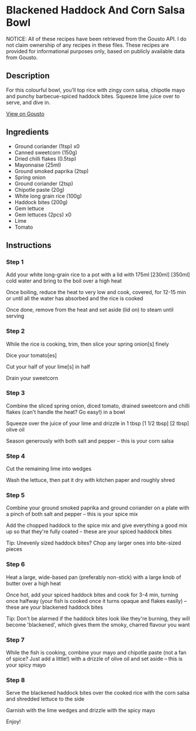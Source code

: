 # Blackened Haddock And Corn Salsa Bowl

NOTICE: All of these recipes have been retrieved from the Gousto API. I do not claim ownership of any recipes in these files. These recipes are provided for informational purposes only, based on publicly available data from Gousto.

## Description

For this colourful bowl, you'll top rice with zingy corn salsa, chipotle mayo and punchy barbecue-spiced haddock bites. Squeeze lime juice over to serve, and dive in. 

[View on Gousto](https://www.gousto.co.uk/recipes/cookbook/blackened-haddock-corn-salsa-bowl)

## Ingredients

- Ground coriander (1tsp) x0
- Canned sweetcorn (150g)
- Dried chilli flakes (0.5tsp)
- Mayonnaise (25ml)
- Ground smoked paprika (2tsp)
- Spring onion
- Ground coriander (2tsp)
- Chipotle paste (20g)
- White long grain rice (100g)
- Haddock bites (200g)
- Gem lettuce
- Gem lettuces (2pcs) x0
- Lime
- Tomato

## Instructions


### Step 1

Add your white long-grain rice to a pot with a lid with 175ml <span class="text-purple">[230ml] </span><span class="text-danger">[350ml]</span> cold water and bring to the boil over a high heat

Once boiling, reduce the heat to very low and cook, covered, for 12-15 min or until all the water has absorbed and the rice is cooked

Once done, remove from the heat and set aside (lid on) to steam until serving


### Step 2

While the rice is cooking, trim, then slice your spring onion[s] finely

Dice your tomato[es]

Cut your half of your lime[s] in half

Drain your sweetcorn


### Step 3

Combine the sliced spring onion, diced tomato, drained sweetcorn and chilli flakes (can't handle the heat? Go easy!) in a bowl

Squeeze over the juice of your lime and drizzle in 1 tbsp <span class="text-purple">[1 1/2 tbsp]</span> <span class="text-danger">[2 tbsp]</span> olive oil

Season generously with both salt and pepper – this is your corn salsa


### Step 4

Cut the remaining lime into wedges

Wash the lettuce, then pat it dry with kitchen paper and roughly shred


### Step 5

Combine your ground smoked paprika and ground coriander on a plate with a pinch of both salt and pepper – this is your spice mix

Add the chopped haddock to the spice mix and give everything a good mix up so that they're fully coated – these are your spiced haddock bites

Tip: Unevenly sized haddock bites? Chop any larger ones into bite-sized pieces


### Step 6

Heat a large, wide-based pan (preferably non-stick) with a large knob of butter over a high heat

Once hot, add your spiced haddock bites and cook for 3-4 min, turning once halfway (your fish is cooked once it turns opaque and flakes easily) – these are your blackened haddock bites

Tip: Don't be alarmed if the haddock bites look like they're burning, they will become 'blackened', which gives them the smoky, charred flavour you want


### Step 7

While the fish is cooking, combine your mayo and chipotle paste (not a fan of spice? Just add a little!) with a drizzle of olive oil and set aside – this is your spicy mayo

### Step 8

Serve the blackened haddock bites over the cooked rice with the corn salsa and shredded lettuce to the side

Garnish with the lime wedges and drizzle with the spicy mayo

Enjoy!

